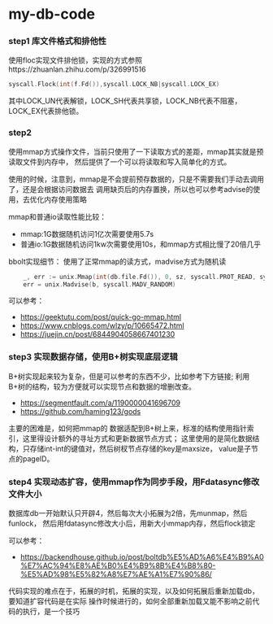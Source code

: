# my-db-code

### step1 库文件格式和排他性
使用floc实现文件排他锁，实现的方式参照https://zhuanlan.zhihu.com/p/326991516
```go
syscall.Flock(int(f.Fd()),syscall.LOCK_NB|syscall.LOCK_EX)
```
其中LOCK_UN代表解锁，LOCK_SH代表共享锁，LOCK_NB代表不阻塞，LOCK_EX代表排他锁。


### step2 
使用mmap方式操作文件，当前只使用了一下读取方式的差距，mmap其实就是预读取文件到内存中，
然后提供了一个可以将读取和写入简单化的方式。

使用的时候，注意到，mmap是不会提前预存数据的，只是不需要我们手动去调用了，还是会根据访问数据去
调用缺页后的内存置换，所以也可以参考advise的使用，去优化内存使用策略

mmap和普通io读取性能比较：
* mmap:1G数据随机访问1亿次需要使用5.7s
* 普通io:1G数据随机访问1kw次需要使用10s，和mmap方式相比慢了20倍几乎

bbolt实现细节：
使用了正常mmap的读方式，madvise方式为随机读
```go
	_, err := unix.Mmap(int(db.file.Fd()), 0, sz, syscall.PROT_READ, syscall.MAP_SHARED|db.MmapFlags)
    err = unix.Madvise(b, syscall.MADV_RANDOM)
```

可以参考：
* https://geektutu.com/post/quick-go-mmap.html
* https://www.cnblogs.com/wlzy/p/10665472.html
* https://juejin.cn/post/6844904058667401230

### step3 实现数据存储，使用B+树实现底层逻辑

B+树实现起来较为复杂，但是可以参考的东西不少，比如参考下方链接;
利用B+树的结构，较为方便就可以实现节点和数据的增删改查。

* https://segmentfault.com/a/1190000041696709
* https://github.com/haming123/gods

主要的困难是，如何把mmap的
数据适配到B+树上来，标准的结构使用指针索引，这里得设计额外的寻址方式和更新数据节点方式；
这里使用的是简化数据结构，只存储int-int的键值对，然后树杈节点存储的key是maxsize，
value是子节点的pageID。

### step4 实现动态扩容，使用mmap作为同步手段，用Fdatasync修改文件大小

数据库db一开始默认只开辟4，然后每次大小拓展为2倍，先munmap，然后funlock，
然后用fdatasync修改大小后，用新大小mmap内存，然后flock锁定

可以参考：
* https://backendhouse.github.io/post/boltdb%E5%AD%A6%E4%B9%A0%E7%AC%94%E8%AE%B0%E4%B9%8B%E4%B8%80-%E5%AD%98%E5%82%A8%E7%AE%A1%E7%90%86/

代码实现的难点在于，拓展的时机，拓展的实现，以及如何拓展后重新加载db，要知道扩容代码是在实际
操作时候进行的，如何全部重新加载又能不影响之前代码的执行，是一个技巧